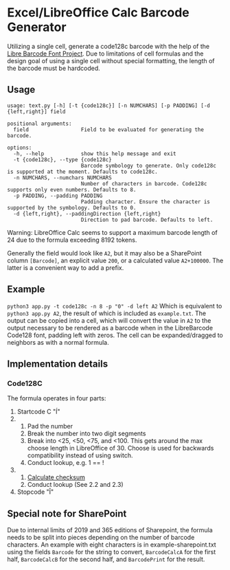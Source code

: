 # Excel/LibreOffice Calc Barcode Generator
Utilizing a single cell, generate a code128c barcode with the help of the [Libre Barcode Font Project](https://graphicore.github.io/librebarcode/). Due to limitations of cell formulas and the design goal of using a single cell without special formatting, the length of the barcode must be hardcoded.

## Usage
```
usage: text.py [-h] [-t {code128c}] [-n NUMCHARS] [-p PADDING] [-d {left,right}] field

positional arguments:
  field                 Field to be evaluated for generating the barcode.

options:
  -h, --help            show this help message and exit
  -t {code128c}, --type {code128c}
                        Barcode symbology to generate. Only code128c is supported at the moment. Defaults to code128c.
  -n NUMCHARS, --numchars NUMCHARS
                        Number of characters in barcode. Code128c supports only even numbers. Defaults to 8.
  -p PADDING, --padding PADDING
                        Padding character. Ensure the character is supported by the symbology. Defaults to 0.
  -d {left,right}, --paddingDirection {left,right}
                        Direction to pad barcode. Defaults to left.
```
Warning: LibreOffice Calc seems to support a maximum barcode length of 24 due to the formula exceeding 8192 tokens.

Generally the field would look like `A2`, but it may also be a SharePoint column `[Barcode]`, an explicit value `200`, or a calculated value `A2+100000`. The latter is a convenient way to add a prefix.

## Example
`python3 app.py -t code128c -n 8 -p "0" -d left A2`
Which is equivalent to `python3 app.py A2`, the result of which is included as `example.txt`. The output can be copied into a cell, which will convert the value in `A2` to the output necessary to be rendered as a barcode when in the LibreBarcode Code128 font, padding left with zeros. The cell can be expanded/dragged to neighbors as with a normal formula.

## Implementation details
### Code128C
The formula operates in four parts:
1) Startcode C "Í"
2) 1) Pad the number
   2) Break the number into two digit segments
   3) Break into <25, <50, <75, and <100. This gets around the max choose length in LibreOffice of 30. Choose is used for backwards compatibility instead of using switch.
   4) Conduct lookup, e.g. 1 == !
3) 1) [Calculate checksum](https://www.barcodefaq.com/1d/code-128/#CalculationExamples)
   2) Conduct lookup (See 2.2 and 2.3)
4) Stopcode "Î"

## Special note for SharePoint
Due to internal limits of 2019 and 365 editions of Sharepoint, the formula needs to be split into pieces depending on the number of barcode characters. An example with eight characters is in example-sharepoint.txt using the fields `Barcode` for the string to convert, `BarcodeCalcA` for the first half, `BarcodeCalcB` for the second half, and `BarcodePrint` for the result.
